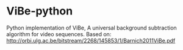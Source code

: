 # ViBe-python
Python implementation of ViBe, A universal background subtraction algorithm for video sequences. Based on: http://orbi.ulg.ac.be/bitstream/2268/145853/1/Barnich2011ViBe.pdf


